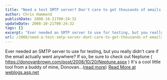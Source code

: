```yaml
---
title: "Need a test SMTP server? Don't care to get thousands of emails from your tests?"
author: Chris Hammond
publishDate: 2008-10-21T00:24:32
updateDate: 2008-10-21T00:24:32
tags: []
excerpt: "Ever needed an SMTP server to use for testing, but you really didn't care if the email actually went anywhere? If so, be sure to check out Neptune ( https://donovanbrown.com/post/2008/10/20/Neptune.aspx ) It's a cool little tool from a buddy of mine, Donovan...(read more)"
url: /2008/need-a-test-smtp-server-dont-care-to-get-thousands-of-emails-from-your-tests  # Use the generated URL with year
---
```

Ever needed an SMTP server to use for testing, but you really didn't care if the email actually went anywhere? If so, be sure to check out Neptune ( https://donovanbrown.com/post/2008/10/20/Neptune.aspx ) It's a cool little tool from a buddy of mine, Donovan...(<a href="https://weblogs.asp.net/christoc/archive/2008/10/20/need-a-test-smtp-server-don-t-care-to-get-thousands-of-emails-from-your-tests.aspx">read more</a>)<img src="https://weblogs.asp.net/aggbug.aspx?PostID=6693550" width="1" height="1"> <a href="https://weblogs.asp.net/christoc/archive/2008/10/20/need-a-test-smtp-server-don-t-care-to-get-thousands-of-emails-from-your-tests.aspx">Read More at weblogs.asp.net</a>
